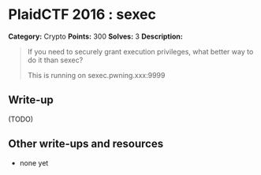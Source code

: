 # PlaidCTF 2016 : sexec

**Category:** Crypto
**Points:** 300
**Solves:** 3
**Description:**

> If you need to securely grant execution privileges, what better way to do it than sexec? 
> 
> 
> This is running on sexec.pwning.xxx:9999

## Write-up

(TODO)

## Other write-ups and resources

* none yet
